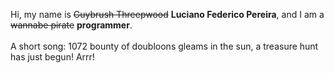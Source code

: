 Hi, my name is ~~Guybrush Threepwood~~ **Luciano Federico Pereira**, and I am a ~~wannabe pirate~~ **programmer**.<br><br>A short song: 1072 bounty of doubloons gleams in the sun, a treasure hunt has just begun! Arrr!
